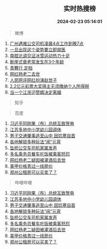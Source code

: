 <div align="center"><h2>实时热搜榜</h2><h4>2024-02-23 05:14:01</h4></div>

> 微博  

1. [广州遇难公交司机凌晨4点工作到晚7点](https://s.weibo.com/weibo?q=%23%E5%B9%BF%E5%B7%9E%E9%81%87%E9%9A%BE%E5%85%AC%E4%BA%A4%E5%8F%B8%E6%9C%BA%E5%87%8C%E6%99%A84%E7%82%B9%E5%B7%A5%E4%BD%9C%E5%88%B0%E6%99%9A7%E7%82%B9%23&t=31&band_rank=1&Refer=top)<br />
2. [一旦出现这个姿势要立即就医](https://s.weibo.com/weibo?q=%23%E4%B8%80%E6%97%A6%E5%87%BA%E7%8E%B0%E8%BF%99%E4%B8%AA%E5%A7%BF%E5%8A%BF%E8%A6%81%E7%AB%8B%E5%8D%B3%E5%B0%B1%E5%8C%BB%23&t=31&band_rank=2&Refer=top)<br />
3. [南腔北调见证冰雪运动热力十足](https://s.weibo.com/weibo?q=%23%E5%8D%97%E8%85%94%E5%8C%97%E8%B0%83%E8%A7%81%E8%AF%81%E5%86%B0%E9%9B%AA%E8%BF%90%E5%8A%A8%E7%83%AD%E5%8A%9B%E5%8D%81%E8%B6%B3%23&t=31&band_rank=3&Refer=top)<br />
4. [断崖式衰老常发生在3个年龄](https://s.weibo.com/weibo?q=%23%E6%96%AD%E5%B4%96%E5%BC%8F%E8%A1%B0%E8%80%81%E5%B8%B8%E5%8F%91%E7%94%9F%E5%9C%A83%E4%B8%AA%E5%B9%B4%E9%BE%84%23&t=31&band_rank=4&Refer=top)<br />
5. [青簪行 定档](https://s.weibo.com/weibo?q=%E9%9D%92%E7%B0%AA%E8%A1%8C%20%E5%AE%9A%E6%A1%A3&t=31&band_rank=5&Refer=top)<br />
6. [网红杨老二去世](https://s.weibo.com/weibo?q=%23%E7%BD%91%E7%BA%A2%E6%9D%A8%E8%80%81%E4%BA%8C%E5%8E%BB%E4%B8%96%23&t=31&band_rank=6&Refer=top)<br />
7. [人民网评网红扮演赵世子](https://s.weibo.com/weibo?q=%23%E4%BA%BA%E6%B0%91%E7%BD%91%E8%AF%84%E7%BD%91%E7%BA%A2%E6%89%AE%E6%BC%94%E8%B5%B5%E4%B8%96%E5%AD%90%23&t=31&band_rank=7&Refer=top)<br />
8. [2.2亿元彩票大奖得主无须缴纳个人所得税](https://s.weibo.com/weibo?q=%232.2%E4%BA%BF%E5%85%83%E5%BD%A9%E7%A5%A8%E5%A4%A7%E5%A5%96%E5%BE%97%E4%B8%BB%E6%97%A0%E9%A1%BB%E7%BC%B4%E7%BA%B3%E4%B8%AA%E4%BA%BA%E6%89%80%E5%BE%97%E7%A8%8E%23&t=31&band_rank=8&Refer=top)<br />
9. [当一个江浙沪赘婿决定离婚](https://s.weibo.com/weibo?q=%23%E5%BD%93%E4%B8%80%E4%B8%AA%E6%B1%9F%E6%B5%99%E6%B2%AA%E8%B5%98%E5%A9%BF%E5%86%B3%E5%AE%9A%E7%A6%BB%E5%A9%9A%23&t=31&band_rank=9&Refer=top)<br />

> 知乎  


> 百度  

1. [习近平同刚果（布）总统互致贺电](https://www.baidu.com/s?wd=%E4%B9%A0%E8%BF%91%E5%B9%B3%E5%90%8C%E5%88%9A%E6%9E%9C%EF%BC%88%E5%B8%83%EF%BC%89%E6%80%BB%E7%BB%9F%E4%BA%92%E8%87%B4%E8%B4%BA%E7%94%B5&sa=fyb_news&rsv_dl=fyb_news)<br />
2. [江苏多地中小学幼儿园调休](https://www.baidu.com/s?wd=%E6%B1%9F%E8%8B%8F%E5%A4%9A%E5%9C%B0%E4%B8%AD%E5%B0%8F%E5%AD%A6%E5%B9%BC%E5%84%BF%E5%9B%AD%E8%B0%83%E4%BC%91&sa=fyb_news&rsv_dl=fyb_news)<br />
3. [男子交通肇事逃至山中 因饥寒自首](https://www.baidu.com/s?wd=%E7%94%B7%E5%AD%90%E4%BA%A4%E9%80%9A%E8%82%87%E4%BA%8B%E9%80%83%E8%87%B3%E5%B1%B1%E4%B8%AD+%E5%9B%A0%E9%A5%A5%E5%AF%92%E8%87%AA%E9%A6%96&sa=fyb_news&rsv_dl=fyb_news)<br />
4. [各地解锁多种玩法“闹”元宵](https://www.baidu.com/s?wd=%E5%90%84%E5%9C%B0%E8%A7%A3%E9%94%81%E5%A4%9A%E7%A7%8D%E7%8E%A9%E6%B3%95%E2%80%9C%E9%97%B9%E2%80%9D%E5%85%83%E5%AE%B5&sa=fyb_news&rsv_dl=fyb_news)<br />
5. [坠桥公交车司机家属发声](https://www.baidu.com/s?wd=%E5%9D%A0%E6%A1%A5%E5%85%AC%E4%BA%A4%E8%BD%A6%E5%8F%B8%E6%9C%BA%E5%AE%B6%E5%B1%9E%E5%8F%91%E5%A3%B0&sa=fyb_news&rsv_dl=fyb_news)<br />
6. [多名乘务员餐车吃饭被乘客怒怼](https://www.baidu.com/s?wd=%E5%A4%9A%E5%90%8D%E4%B9%98%E5%8A%A1%E5%91%98%E9%A4%90%E8%BD%A6%E5%90%83%E9%A5%AD%E8%A2%AB%E4%B9%98%E5%AE%A2%E6%80%92%E6%80%BC&sa=fyb_news&rsv_dl=fyb_news)<br />
7. [网红杨老二疑因被灌酒后去世](https://www.baidu.com/s?wd=%E7%BD%91%E7%BA%A2%E6%9D%A8%E8%80%81%E4%BA%8C%E7%96%91%E5%9B%A0%E8%A2%AB%E7%81%8C%E9%85%92%E5%90%8E%E5%8E%BB%E4%B8%96&sa=fyb_news&rsv_dl=fyb_news)<br />
8. [美甲价格贵过一线房价](https://www.baidu.com/s?wd=%E7%BE%8E%E7%94%B2%E4%BB%B7%E6%A0%BC%E8%B4%B5%E8%BF%87%E4%B8%80%E7%BA%BF%E6%88%BF%E4%BB%B7&sa=fyb_news&rsv_dl=fyb_news)<br />
9. [郑州公租房可以买卖了？](https://www.baidu.com/s?wd=%E9%83%91%E5%B7%9E%E5%85%AC%E7%A7%9F%E6%88%BF%E5%8F%AF%E4%BB%A5%E4%B9%B0%E5%8D%96%E4%BA%86%EF%BC%9F&sa=fyb_news&rsv_dl=fyb_news)<br />

> 哔哩哔哩  

1. [习近平同刚果（布）总统互致贺电](https://www.baidu.com/s?wd=%E4%B9%A0%E8%BF%91%E5%B9%B3%E5%90%8C%E5%88%9A%E6%9E%9C%EF%BC%88%E5%B8%83%EF%BC%89%E6%80%BB%E7%BB%9F%E4%BA%92%E8%87%B4%E8%B4%BA%E7%94%B5&sa=fyb_news&rsv_dl=fyb_news)<br />
2. [江苏多地中小学幼儿园调休](https://www.baidu.com/s?wd=%E6%B1%9F%E8%8B%8F%E5%A4%9A%E5%9C%B0%E4%B8%AD%E5%B0%8F%E5%AD%A6%E5%B9%BC%E5%84%BF%E5%9B%AD%E8%B0%83%E4%BC%91&sa=fyb_news&rsv_dl=fyb_news)<br />
3. [男子交通肇事逃至山中 因饥寒自首](https://www.baidu.com/s?wd=%E7%94%B7%E5%AD%90%E4%BA%A4%E9%80%9A%E8%82%87%E4%BA%8B%E9%80%83%E8%87%B3%E5%B1%B1%E4%B8%AD+%E5%9B%A0%E9%A5%A5%E5%AF%92%E8%87%AA%E9%A6%96&sa=fyb_news&rsv_dl=fyb_news)<br />
4. [各地解锁多种玩法“闹”元宵](https://www.baidu.com/s?wd=%E5%90%84%E5%9C%B0%E8%A7%A3%E9%94%81%E5%A4%9A%E7%A7%8D%E7%8E%A9%E6%B3%95%E2%80%9C%E9%97%B9%E2%80%9D%E5%85%83%E5%AE%B5&sa=fyb_news&rsv_dl=fyb_news)<br />
5. [坠桥公交车司机家属发声](https://www.baidu.com/s?wd=%E5%9D%A0%E6%A1%A5%E5%85%AC%E4%BA%A4%E8%BD%A6%E5%8F%B8%E6%9C%BA%E5%AE%B6%E5%B1%9E%E5%8F%91%E5%A3%B0&sa=fyb_news&rsv_dl=fyb_news)<br />
6. [多名乘务员餐车吃饭被乘客怒怼](https://www.baidu.com/s?wd=%E5%A4%9A%E5%90%8D%E4%B9%98%E5%8A%A1%E5%91%98%E9%A4%90%E8%BD%A6%E5%90%83%E9%A5%AD%E8%A2%AB%E4%B9%98%E5%AE%A2%E6%80%92%E6%80%BC&sa=fyb_news&rsv_dl=fyb_news)<br />
7. [网红杨老二疑因被灌酒后去世](https://www.baidu.com/s?wd=%E7%BD%91%E7%BA%A2%E6%9D%A8%E8%80%81%E4%BA%8C%E7%96%91%E5%9B%A0%E8%A2%AB%E7%81%8C%E9%85%92%E5%90%8E%E5%8E%BB%E4%B8%96&sa=fyb_news&rsv_dl=fyb_news)<br />
8. [美甲价格贵过一线房价](https://www.baidu.com/s?wd=%E7%BE%8E%E7%94%B2%E4%BB%B7%E6%A0%BC%E8%B4%B5%E8%BF%87%E4%B8%80%E7%BA%BF%E6%88%BF%E4%BB%B7&sa=fyb_news&rsv_dl=fyb_news)<br />
9. [郑州公租房可以买卖了？](https://www.baidu.com/s?wd=%E9%83%91%E5%B7%9E%E5%85%AC%E7%A7%9F%E6%88%BF%E5%8F%AF%E4%BB%A5%E4%B9%B0%E5%8D%96%E4%BA%86%EF%BC%9F&sa=fyb_news&rsv_dl=fyb_news)<br />
